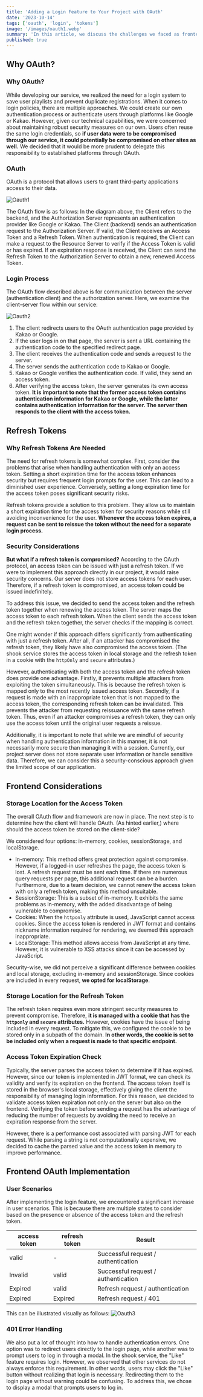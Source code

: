 ```yaml
---
title: 'Adding a Login Feature to Your Project with OAuth'
date: '2023-10-14'
tags: ['oauth', 'login', 'tokens']
image: '/images/oauth1.webp'
summary: 'In this article, we discuss the challenges we faced as frontend developers while integrating OAuth with our backend to enable user login.'
published: true
---
```


## Why OAuth?

### Why OAuth?

While developing our service, we realized the need for a login system to save user playlists and prevent duplicate registrations. When it comes to login policies, there are multiple approaches. We could create our own authentication process or authenticate users through platforms like Google or Kakao. However, given our technical capabilities, we were concerned about maintaining robust security measures on our own. Users often reuse the same login credentials, so **if user data were to be compromised through our service, it could potentially be compromised on other sites as well.** We decided that it would be more prudent to delegate this responsibility to established platforms through OAuth.

### OAuth

OAuth is a protocol that allows users to grant third-party applications access to their data.

![Oauth1](/images/oauth1.webp)

The OAuth flow is as follows: In the diagram above, the Client refers to the backend, and the Authorization Server represents an authentication provider like Google or Kakao. The Client (backend) sends an authentication request to the Authorization Server. If valid, the Client receives an Access Token and a Refresh Token. When authentication is required, the Client can make a request to the Resource Server to verify if the Access Token is valid or has expired. If an expiration response is received, the Client can send the Refresh Token to the Authorization Server to obtain a new, renewed Access Token.

### Login Process

The OAuth flow described above is for communication between the server (authentication client) and the authorization server. Here, we examine the client-server flow within our service:

![Oauth2](/images/oauth2.webp)

1. The client redirects users to the OAuth authentication page provided by Kakao or Google.
2. If the user logs in on that page, the server is sent a URL containing the authentication code to the specified redirect page.
3. The client receives the authentication code and sends a request to the server.
4. The server sends the authentication code to Kakao or Google.
5. Kakao or Google verifies the authentication code. If valid, they send an access token.
6. After verifying the access token, the server generates its own access token. **It is important to note that the former access token contains authentication information for Kakao or Google, while the latter contains authentication information for the server. The server then responds to the client with the access token.**

## Refresh Tokens

### Why Refresh Tokens Are Needed

The need for refresh tokens is somewhat complex. First, consider the problems that arise when handling authentication with only an access token. Setting a short expiration time for the access token enhances security but requires frequent login prompts for the user. This can lead to a diminished user experience. Conversely, setting a long expiration time for the access token poses significant security risks.

Refresh tokens provide a solution to this problem. They allow us to maintain a short expiration time for the access token for security reasons while still avoiding inconvenience for the user. **Whenever the access token expires, a request can be sent to reissue the token without the need for a separate login process.**

### Security Considerations

**But what if a refresh token is compromised?** According to the OAuth protocol, an access token can be issued with just a refresh token. If we were to implement this approach directly in our project, it would raise security concerns. Our server does not store access tokens for each user. Therefore, if a refresh token is compromised, an access token could be issued indefinitely.

To address this issue, we decided to send the access token and the refresh token together when renewing the access token. The server maps the access token to each refresh token. When the client sends the access token and the refresh token together, the server checks if the mapping is correct.

One might wonder if this approach differs significantly from authenticating with just a refresh token. After all, if an attacker has compromised the refresh token, they likely have also compromised the access token. (The shook service stores the access token in local storage and the refresh token in a cookie with the `httpOnly` and `secure` attributes.)

However, authenticating with both the access token and the refresh token does provide one advantage. Firstly, it prevents multiple attackers from exploiting the token simultaneously. This is because the refresh token is mapped only to the most recently issued access token. Secondly, if a request is made with an inappropriate token that is not mapped to the access token, the corresponding refresh token can be invalidated. This prevents the attacker from requesting reissuance with the same refresh token. Thus, even if an attacker compromises a refresh token, they can only use the access token until the original user requests a reissue.

Additionally, it is important to note that while we are mindful of security when handling authentication information in this manner, it is not necessarily more secure than managing it with a session. Currently, our project server does not store separate user information or handle sensitive data. Therefore, we can consider this a security-conscious approach given the limited scope of our application.

## Frontend Considerations

### Storage Location for the Access Token

The overall OAuth flow and framework are now in place. The next step is to determine how the client will handle OAuth. (As hinted earlier,) where should the access token be stored on the client-side?

We considered four options: in-memory, cookies, sessionStorage, and localStorage.

- In-memory: This method offers great protection against compromise. However, if a logged-in user refreshes the page, the access token is lost. A refresh request must be sent each time. If there are numerous query requests per page, this additional request can be a burden. Furthermore, due to a team decision, we cannot renew the access token with only a refresh token, making this method unsuitable.
- SessionStorage: This is a subset of in-memory. It exhibits the same problems as in-memory, with the added disadvantage of being vulnerable to compromise.
- Cookies: When the `httponly` attribute is used, JavaScript cannot access cookies. Since the access token is rendered in JWT format and contains nickname information required for rendering, we deemed this approach inappropriate.
- LocalStorage: This method allows access from JavaScript at any time. However, it is vulnerable to XSS attacks since it can be accessed by JavaScript.

Security-wise, we did not perceive a significant difference between cookies and local storage, excluding in-memory and sessionStorage. Since cookies are included in every request, **we opted for localStorage**.

### Storage Location for the Refresh Token

The refresh token requires even more stringent security measures to prevent compromise. Therefore, **it is managed with a cookie that has the `httponly` and `secure` attributes.** However, cookies have the issue of being included in every request. To mitigate this, we configured the cookie to be stored only in a subpath of the domain. **In other words, the cookie is set to be included only when a request is made to that specific endpoint.**

### Access Token Expiration Check

Typically, the server parses the access token to determine if it has expired. However, since our token is implemented in JWT format, we can check its validity and verify its expiration on the frontend. The access token itself is stored in the browser's local storage, effectively giving the client the responsibility of managing login information. For this reason, we decided to validate access token expiration not only on the server but also on the frontend. Verifying the token before sending a request has the advantage of reducing the number of requests by avoiding the need to receive an expiration response from the server.

However, there is a performance cost associated with parsing JWT for each request. While parsing a string is not computationally expensive, we decided to cache the parsed value and the access token in memory to improve performance.

## Frontend OAuth Implementation

### User Scenarios

After implementing the login feature, we encountered a significant increase in user scenarios. This is because there are multiple states to consider based on the presence or absence of the access token and the refresh token.

| access token | refresh token | Result                              |
| ------------ | ------------- | ----------------------------------- |
| valid        | -             | Successful request / authentication |
| Invalid      | valid         | Successful request / authentication |
| Expired      | valid         | Refresh request / authentication    |
| Expired      | Expired       | Refresh request / 401               |

This can be illustrated visually as follows:
![Oauth3](/images/oauth3.webp)

### 401 Error Handling

We also put a lot of thought into how to handle authentication errors. One option was to redirect users directly to the login page, while another was to prompt users to log in through a modal. In the shook service, the "Like" feature requires login. However, we observed that other services do not always enforce this requirement. In other words, users may click the "Like" button without realizing that login is necessary. Redirecting them to the login page without warning could be confusing. To address this, we chose to display a modal that prompts users to log in.
